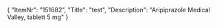 {
  "ItemNr": "151682",
  "Title": "test",
  "Description": "Aripiprazole Medical Valley, tablett 5 mg"
}